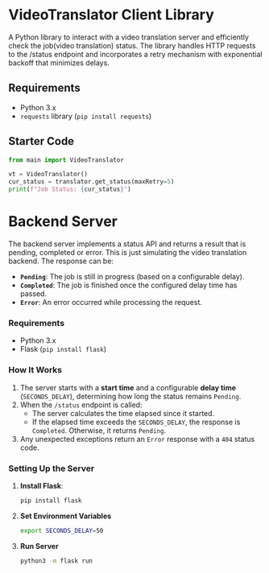 # VideoTranslator Client Library

A Python library to interact with a video translation server and efficiently check the job(video translation) status. The library handles HTTP requests to the /status endpoint and incorporates a retry mechanism with exponential backoff that minimizes delays.

## Requirements 
- Python 3.x  
- `requests` library (`pip install requests`)

## Starter Code  
```python
from main import VideoTranslator

vt = VideoTranslator()
cur_status = translator.get_status(maxRetry=5)
print(f"Job Status: {cur_status}")
```

# Backend Server  

The backend server implements a status API and returns a result that is pending, completed or error. 
This is just simulating the video translation backend. 
The response can be:  
- **`Pending`**: The job is still in progress (based on a configurable delay).  
- **`Completed`**: The job is finished once the configured delay time has passed.  
- **`Error`**: An error occurred while processing the request.  

### Requirements  
- Python 3.x  
- Flask (`pip install flask`)  

### How It Works  
1. The server starts with a **start time** and a configurable **delay time** (`SECONDS_DELAY`), determining how long the status remains `Pending`.  
2. When the `/status` endpoint is called:
   - The server calculates the time elapsed since it started.
   - If the elapsed time exceeds the `SECONDS_DELAY`, the response is `Completed`. Otherwise, it returns `Pending`.  
3. Any unexpected exceptions return an `Error` response with a `404` status code.  

### Setting Up the Server  

1. **Install Flask**:  
   ```bash
   pip install flask
   ```
2. **Set Environment Variables**
   ```bash
   export SECONDS_DELAY=50
   ```
3. **Run Server**
   ```bash
   python3 -m flask run
   ```

